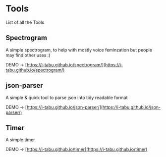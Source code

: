 # Tools
List of all the Tools

## Spectrogram
A simple spectrogram, to help with mostly voice feminzation but people may find other uses :)

DEMO -> [https://i-tabu.github.io/spectrogram/](https://i-tabu.github.io/spectrogram/)

## json-parser

A simple & quick tool to parse json into tidy readable format

DEMO -> [https://i-tabu.github.io/json-parser/](https://i-tabu.github.io/json-parser/)

## Timer
A simple timer

DEMO -> [https://i-tabu.github.io/timer](https://i-tabu.github.io/timer)


